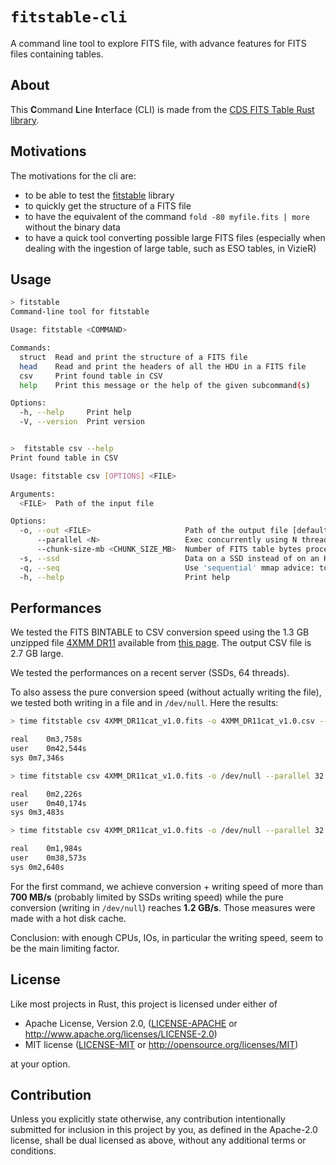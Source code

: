 # `fitstable-cli`

A command line tool to explore FITS file, with advance features for
FITS files containing tables.

## About

This **C**ommand **L**ine **I**nterface (CLI) is made from the
[CDS FITS Table Rust library](https://github.com/cds-astro/cds-fitstable-rust).

## Motivations

The motivations for the cli are:

* to be able to test the [fitstable](https://github.com/cds-astro/cds-fitstable-rust?) library
* to quickly get the structure of a FITS file
* to have the equivalent of the command `fold -80 myfile.fits | more` without the binary data
* to have a quick tool converting possible large FITS files (especially when dealing with the ingestion of large table,
  such as ESO tables, in VizieR)

## Usage

```bash
> fitstable
Command-line tool for fitstable

Usage: fitstable <COMMAND>

Commands:
  struct  Read and print the structure of a FITS file
  head    Read and print the headers of all the HDU in a FITS file
  csv     Print found table in CSV
  help    Print this message or the help of the given subcommand(s)

Options:
  -h, --help     Print help
  -V, --version  Print version


>  fitstable csv --help
Print found table in CSV

Usage: fitstable csv [OPTIONS] <FILE>

Arguments:
  <FILE>  Path of the input file

Options:
  -o, --out <FILE>                     Path of the output file [default: write to stdout]
      --parallel <N>                   Exec concurrently using N threads [default: all possible threads]
      --chunk-size-mb <CHUNK_SIZE_MB>  Number of FITS table bytes process by each `parallel` thread [default: 10]
  -s, --ssd                            Data on a SSD instead of on an HDD (avoid a copy enforcing sequential reading of the data)
  -q, --seq                            Use 'sequential' mmap advice: to be used on Unix, with cold HDD cache, no SSD option and no HEAP (i.e. variable length columns) in FITS tables
  -h, --help                           Print help
```

## Performances

We tested the FITS BINTABLE to CSV conversion speed using the 1.3 GB unzipped
file [4XMM DR11](http://xmmssc.irap.omp.eu/Catalogue/4XMM-DR11/4XMM_DR11cat_v1.0.fits.gz) available
from [this page](http://xmmssc.irap.omp.eu/Catalogue/4XMM-DR11/4XMM_DR11.html).
The output CSV file is 2.7 GB large.

We tested the performances on a recent server (SSDs, 64 threads).

To also assess the pure conversion speed (without actually writing the file), we tested
both writing in a file and in `/dev/null`. Here the results:

```bash
> time fitstable csv 4XMM_DR11cat_v1.0.fits -o 4XMM_DR11cat_v1.0.csv --parallel 32

real	0m3,758s
user	0m42,544s
sys	0m7,346s

> time fitstable csv 4XMM_DR11cat_v1.0.fits -o /dev/null --parallel 32

real	0m2,226s
user	0m40,174s
sys	0m3,483s

> time fitstable csv 4XMM_DR11cat_v1.0.fits -o /dev/null --parallel 32 -s

real	0m1,984s
user	0m38,573s
sys	0m2,640s


```

For the first command, we achieve conversion + writing speed of more than **700 MB/s**
(probably limited by SSDs writing speed) while the pure conversion (writing in `/dev/null`)
reaches **1.2 GB/s**. Those measures were made with a hot disk cache.

Conclusion: with enough CPUs, IOs, in particular the writing speed, seem to be the main limiting factor.

## License

Like most projects in Rust, this project is licensed under either of

* Apache License, Version 2.0, ([LICENSE-APACHE](LICENSE-APACHE) or
  http://www.apache.org/licenses/LICENSE-2.0)
* MIT license ([LICENSE-MIT](LICENSE-MIT) or
  http://opensource.org/licenses/MIT)

at your option.

## Contribution

Unless you explicitly state otherwise, any contribution intentionally submitted
for inclusion in this project by you, as defined in the Apache-2.0 license,
shall be dual licensed as above, without any additional terms or conditions.


